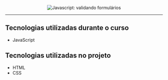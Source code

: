 <p align="center"> <img src="https://imgur.com/mIBmcEL.png" alt="Javascript: validando formulários"> </p>

<hr>

## Tecnologias utilizadas durante o curso
* JavaScript

## Tecnologias utilizadas no projeto
* HTML
* CSS
